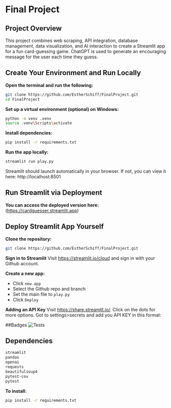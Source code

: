 # Final Project

## Project Overview
This project combines web scraping, API integration, database management, data visualization, and AI interaction to create a Streamlit app for a fun card-guessing game. ChatGPT is used to generate an encouraging message for the user each time they guess. 


## Create Your Environment and Run Locally
**Open the terminal and run the following:**
```bash
git clone https://github.com/EstherSchiff/FinalProject.git
cd FinalProject
```
**Set up a virtual environment (optional) on Windows:**
```bash
python -m venv .venv
source .venv\Scripts\activate
```
**Install dependencies:**
```bash
pip install -r requirements.txt
```
**Run the app locally:**
```bash
streamlit run play.py
```
Streamlit should launch automatically in your browser. If not, you can view it here: http://localhost:8501


## Run Streamlit via Deployment
**You can access the deployed version here:** (https://cardguesser.streamlit.app)

## Deploy Streamlit App Yourself
**Clone the repository:**
```bash
git clone https://github.com/EstherSchiff/FinalProject.git
```
**Sign in to Streamlit**
Visit https://streamlit.io/cloud and sign in with your Github account.

**Create a new app:**
- Click ```new app```
- Select the Github repo and branch
- Set the main file to ```play.py```
- Click ```Deploy```

**Adding an API Key**
Visit https://share.streamlit.io/. Click on the dots for more options. Got to settings>secrets and add you API KEY in this format: 

##Badges
![Tests](https://github.com/EstherSchiff/FinalProject/actions/workflows/run-tests.yml/badge.svg)

## Dependencies
```bash
streamlit
pandas
openai
requests
beautifulsoup4
pytest-cov
pytest
```
**To install:**
```bash
pip install -r requirements.txt
```
